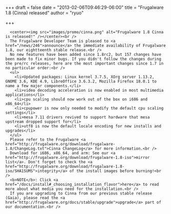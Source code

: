 
+++
draft = false
date = "2013-02-06T09:46:29-06:00"
title = "Frugalware 1.8 (Cinna) released"
author = "ryuo"

+++

      <center><img src="images/promo/cinna.png" alt="Frugalware 1.8 Cinna is released!" /></center><br />
      The Frugalware Developer Team is pleased to <a href="/news/246">announce</a> the immediate availability of Frugalware 1.8, our eightteenth stable release.<br />
      No new features have been added since 1.8rc2, but 157 changes have been made to fix minor bugs. If you didn't follow the changes during the pre/rc releases, here are the most important changes since 1.7 in no particular order:<br />
      <ul>
        <li>Updated packages: Linux kernel 3.7.5, XOrg server 1.13.2, GNOME 3.6, KDE 4.9, LibreOffice 3.6.3.2, Mozilla Firefox 18.0.1 to name a few major components.</li>
        <li>video decoding acceleration is now enabled in most multimedia applications</li>
        <li>cpu scaling should now work out of the box on i686 and x86_64</li>
        <li>cpupower is now only needed to modify the default cpu scaling settings</li>
        <li>mesa 7.11 drivers revived to support hardware that mesa upstream dropped support for</li>
        <li>utf8 is now the default locale encoding for new installs and upgrades</li>
      </ul>
      Please refer to the Frugalware <a href="http://frugalware.org/download/frugalware-1.8/ChangeLog.txt">Cinna ChangeLog</a> for more information.<br />
      Download for i686, x86_64, and arm: See our <a href="http://frugalware.org/download/frugalware-1.8-iso">mirror list</a>. Don't forget to check the <a href="http://frugalware.org/download/frugalware-1.8-iso/SHA1SUMS">integrity</a> of the install images before burning!<br />
      <b>NOTE</b>: Click <a href="/docs/install#_choosing_installation_flavor">here</a> to read more about what media you need for the installation.<br />
      If you are upgrading to Cinna from our previous stable release (Gaia), please read the <a href="http://frugalware.org/docs/stable/upgrade">upgrade</a> part of our documentation.<br />
        
    